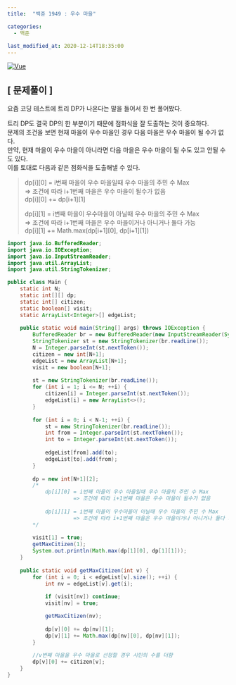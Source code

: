 ```yaml
---
title:  "백준 1949 : 우수 마을"

categories:
  - 백준
  
last_modified_at: 2020-12-14T18:35:00
---
```


[![Vue](https://user-images.githubusercontent.com/53072057/102042121-6a61e280-3e14-11eb-8254-3309899b7c18.JPG)](https://www.acmicpc.net/problem/1949)  

<h2>[ 문제풀이 ]</h2>  
요즘 코딩 테스트에 트리 DP가 나온다는 말을 들어서 한 번 풀어봤다.  

트리 DP도 결국 DP의 한 부분이기 때문에 점화식을 잘 도출하는 것이 중요하다.  
문제의 조건을 보면 현재 마을이 우수 마을인 경우 다음 마을은 우수 마을이 될 수가 없다.  
만약, 현재 마을이 우수 마을이 아니라면 다음 마을은 우수 마을이 될 수도 있고 안될 수도 있다.  
이를 토대로 다음과 같은 점화식을 도출해낼 수 있다.  

> dp[i][0] = i번째 마을이 우수 마을일때 우수 마을의 주민 수 Max  
>	=> 조건에 따라 i+1번째 마을은 우수 마을이 될수가 없음   
>	dp[i][0] += dp[i+1][1]  
>  	             
> dp[i][1] = i번째 마을이 우수마을이 아닐때 우수 마을의 주민 수 Max  
>	 => 조건에 따라 i+1번째 마을은 우수 마을이거나 아니거나 둘다 가능   
>	dp[i][1] += Math.max(dp[i+1][0], dp[i+1][1])  

```java
import java.io.BufferedReader;
import java.io.IOException;
import java.io.InputStreamReader;
import java.util.ArrayList;
import java.util.StringTokenizer;

public class Main {
	static int N;
	static int[][] dp;
	static int[] citizen;
	static boolean[] visit;
	static ArrayList<Integer>[] edgeList;
	
	public static void main(String[] args) throws IOException {
		BufferedReader br = new BufferedReader(new InputStreamReader(System.in));
		StringTokenizer st = new StringTokenizer(br.readLine());
		N = Integer.parseInt(st.nextToken());
		citizen = new int[N+1];
		edgeList = new ArrayList[N+1];
		visit = new boolean[N+1];
		
		st = new StringTokenizer(br.readLine());
		for (int i = 1; i <= N; ++i) {
			citizen[i] = Integer.parseInt(st.nextToken());
			edgeList[i] = new ArrayList<>();
		}
		
		for (int i = 0; i < N-1; ++i) {
			st = new StringTokenizer(br.readLine());
			int from = Integer.parseInt(st.nextToken());
			int to = Integer.parseInt(st.nextToken());
			
			edgeList[from].add(to);
			edgeList[to].add(from);
		}
		
		dp = new int[N+1][2];
		/* 
		    dp[i][0] = i번째 마을이 우수 마을일때 우수 마을의 주민 수 Max
		             => 조건에 따라 i+1번째 마을은 우수 마을이 될수가 없음
		              
		    dp[i][1] = i번째 마을이 우수마을이 아닐때 우수 마을의 주민 수 Max
		             => 조건에 따라 i+1번째 마을은 우수 마을이거나 아니거나 둘다 가능 
		*/
		
		visit[1] = true;
		getMaxCitizen(1);
		System.out.println(Math.max(dp[1][0], dp[1][1]));
	}
	
	public static void getMaxCitizen(int v) {
		for (int i = 0; i < edgeList[v].size(); ++i) {
			int nv = edgeList[v].get(i);
			
			if (visit[nv]) continue;
			visit[nv] = true;

			getMaxCitizen(nv);
			
			dp[v][0] += dp[nv][1];
			dp[v][1] += Math.max(dp[nv][0], dp[nv][1]);
		}
		
        //v번째 마을을 우수 마을로 선정할 경우 시민의 수를 더함
		dp[v][0] += citizen[v];
	}
}
```
